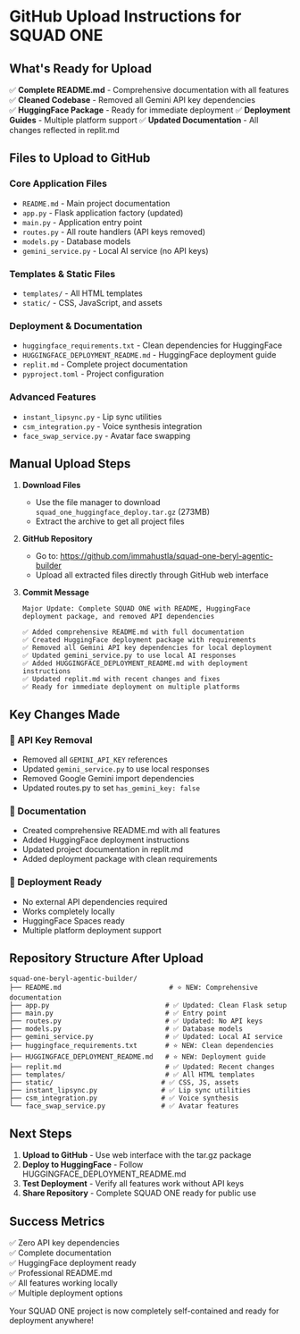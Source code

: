 # GitHub Upload Instructions for SQUAD ONE

## What's Ready for Upload

✅ **Complete README.md** - Comprehensive documentation with all features
✅ **Cleaned Codebase** - Removed all Gemini API key dependencies  
✅ **HuggingFace Package** - Ready for immediate deployment
✅ **Deployment Guides** - Multiple platform support
✅ **Updated Documentation** - All changes reflected in replit.md

## Files to Upload to GitHub

### Core Application Files
- `README.md` - Main project documentation
- `app.py` - Flask application factory (updated)
- `main.py` - Application entry point
- `routes.py` - All route handlers (API keys removed)
- `models.py` - Database models
- `gemini_service.py` - Local AI service (no API keys)

### Templates & Static Files
- `templates/` - All HTML templates
- `static/` - CSS, JavaScript, and assets

### Deployment & Documentation
- `huggingface_requirements.txt` - Clean dependencies for HuggingFace
- `HUGGINGFACE_DEPLOYMENT_README.md` - HuggingFace deployment guide
- `replit.md` - Complete project documentation
- `pyproject.toml` - Project configuration

### Advanced Features
- `instant_lipsync.py` - Lip sync utilities
- `csm_integration.py` - Voice synthesis integration
- `face_swap_service.py` - Avatar face swapping

## Manual Upload Steps

1. **Download Files**
   - Use the file manager to download `squad_one_huggingface_deploy.tar.gz` (273MB)
   - Extract the archive to get all project files

2. **GitHub Repository**
   - Go to: https://github.com/immahustla/squad-one-beryl-agentic-builder
   - Upload all extracted files directly through GitHub web interface

3. **Commit Message**
   ```
   Major Update: Complete SQUAD ONE with README, HuggingFace deployment package, and removed API dependencies

   ✅ Added comprehensive README.md with full documentation
   ✅ Created HuggingFace deployment package with requirements
   ✅ Removed all Gemini API key dependencies for local deployment
   ✅ Updated gemini_service.py to use local AI responses
   ✅ Added HUGGINGFACE_DEPLOYMENT_README.md with deployment instructions
   ✅ Updated replit.md with recent changes and fixes
   ✅ Ready for immediate deployment on multiple platforms
   ```

## Key Changes Made

### 🔧 API Key Removal
- Removed all `GEMINI_API_KEY` references
- Updated `gemini_service.py` to use local responses
- Removed Google Gemini import dependencies
- Updated routes.py to set `has_gemini_key: false`

### 📖 Documentation
- Created comprehensive README.md with all features
- Added HuggingFace deployment instructions
- Updated project documentation in replit.md
- Added deployment package with clean requirements

### 🚀 Deployment Ready
- No external API dependencies required
- Works completely locally
- HuggingFace Spaces ready
- Multiple platform deployment support

## Repository Structure After Upload

```
squad-one-beryl-agentic-builder/
├── README.md                           # ⭐ NEW: Comprehensive documentation
├── app.py                             # ✅ Updated: Clean Flask setup
├── main.py                            # ✅ Entry point
├── routes.py                          # ✅ Updated: No API keys
├── models.py                          # ✅ Database models
├── gemini_service.py                  # ✅ Updated: Local AI service
├── huggingface_requirements.txt       # ⭐ NEW: Clean dependencies
├── HUGGINGFACE_DEPLOYMENT_README.md   # ⭐ NEW: Deployment guide
├── replit.md                          # ✅ Updated: Recent changes
├── templates/                         # ✅ All HTML templates
├── static/                           # ✅ CSS, JS, assets
├── instant_lipsync.py                # ✅ Lip sync utilities
├── csm_integration.py                # ✅ Voice synthesis
└── face_swap_service.py              # ✅ Avatar features
```

## Next Steps

1. **Upload to GitHub** - Use web interface with the tar.gz package
2. **Deploy to HuggingFace** - Follow HUGGINGFACE_DEPLOYMENT_README.md
3. **Test Deployment** - Verify all features work without API keys
4. **Share Repository** - Complete SQUAD ONE ready for public use

## Success Metrics

✅ Zero API key dependencies  
✅ Complete documentation  
✅ HuggingFace deployment ready  
✅ Professional README.md  
✅ All features working locally  
✅ Multiple deployment options  

Your SQUAD ONE project is now completely self-contained and ready for deployment anywhere!